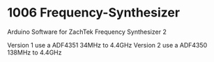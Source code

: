 # 1006 Frequency-Synthesizer
Arduino Software for ZachTek Frequency Synthesizer 2

Version 1 use a ADF4351  34MHz to 4.4GHz 
Version 2 use a ADF4350 138MHz to 4.4GHz
